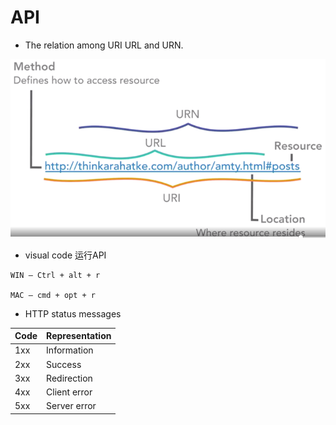 # API

- The relation among URI URL and URN.

![The relation](https://github.com/AnthonyQi88/API/blob/master/Images/URI%20URL%20URN.png)


- visual code 运行API
```
WIN – Ctrl + alt + r

MAC – cmd + opt + r
```

- HTTP status messages 

|Code|Representation|
|---|---|
1xx|    Information 
2xx|    Success 
3xx|    Redirection
4xx|    Client error 
5xx|    Server error
